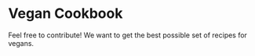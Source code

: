 Vegan Cookbook
==============

Feel free to contribute!  We want to get the best possible set of recipes for
vegans.
